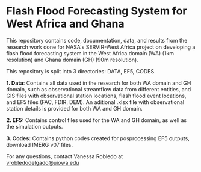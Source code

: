 # Flash Flood Forecasting System for West Africa and Ghana

This repository contains code, documentation, data, and results from the research work done for NASA's SERVIR-West Africa project on developing a flash flood forecasting system in the West Africa domain (WA) (1km resolution) and Ghana domain (GH) (90m resolution).

This repository is split into 3 directories: DATA, EF5, CODES.

**1. Data**: Contains all data used in the research for both WA domain and GH domain, such as observational streamflow data from different entities, and GIS files with observational station locations, flash flood event locations, and EF5 files (FAC, FDIR, DEM). An aditional .xlsx file with observational station details is provided for both WA and GH domain.

**2. EF5:** Contains control files used for the WA and GH domain, as well as the simulation outputs. 

**3. Codes:** Contains python codes created for posprocessing EF5 outputs, download IMERG v07 files.

For any questions, contact Vanessa Robledo at vrobledodelgado@uiowa.edu

